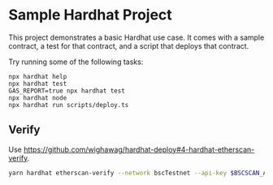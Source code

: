 # Sample Hardhat Project

This project demonstrates a basic Hardhat use case. It comes with a sample contract, a test for that contract, and a script that deploys that contract.

Try running some of the following tasks:

```shell
npx hardhat help
npx hardhat test
GAS_REPORT=true npx hardhat test
npx hardhat node
npx hardhat run scripts/deploy.ts
```
## Verify
Use https://github.com/wighawag/hardhat-deploy#4-hardhat-etherscan-verify.
```sh
yarn hardhat etherscan-verify --network bscTestnet --api-key $BSCSCAN_API_KEY
```
